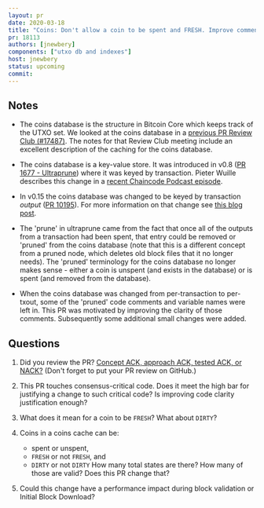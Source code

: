 ```yaml
---
layout: pr
date: 2020-03-18
title: "Coins: Don't allow a coin to be spent and FRESH. Improve commenting."
pr: 18113
authors: [jnewbery]
components: ["utxo db and indexes"]
host: jnewbery
status: upcoming
commit:
---
```


## Notes

- The coins database is the structure in Bitcoin Core which keeps track of the
  UTXO set. We looked at the coins database in a [previous PR Review Club
  (#17487)](./17487). The notes for that Review Club meeting include an
  excellent description of the caching for the coins database.

- The coins database is a key-value store. It was introduced in v0.8 ([PR
  1677 - Ultraprune](https://github.com/bitcoin/bitcoin/pull/1677)) where it was keyed by
  transaction. Pieter Wuille describes this change in a [recent Chaincode Podcast
  episode](https://podcast.chaincode.com/2020/01/27/pieter-wuille-1.html).

- In v0.15 the coins database was changed to be keyed by transaction _output_
  ([PR 10195](https://github.com/bitcoin/bitcoin/pull/10195)). For more
  information on that change see [this blog
  post](https://johnnewbery.com/post/whats-new-in-bitcoin-core-v0.15-pt1/).

- The 'prune' in ultraprune came from the fact that once all of the outputs
  from a transaction had been spent, that entry could be removed or 'pruned'
  from the coins database (note that this is a different concept from
  a pruned node, which deletes old block files that it no longer needs).  The
  'pruned' terminology for the coins database no longer makes sense - either a
  coin is unspent (and exists in the database) or is spent (and removed from the
  database).

- When the coins database was changed from per-transaction to per-txout,
  some of the 'pruned' code comments and variable names were left in. This PR
  was motivated by improving the clarity of those comments. Subsequently some
  additional small changes were added.

## Questions

1. Did you review the PR? [Concept ACK, approach ACK, tested ACK, or
   NACK?](https://github.com/bitcoin/bitcoin/blob/master/CONTRIBUTING.md#peer-review)
   (Don't forget to put your PR review on GitHub.)

2. This PR touches consensus-critical code. Does it meet the high bar
   for justifying a change to such critical code? Is improving
   code clarity justification enough?

3. What does it mean for a coin to be `FRESH`? What about `DIRTY`?

4. Coins in a coins cache can be:
     - spent or unspent,
     - `FRESH` or not `FRESH`, and
     - `DIRTY` or not `DIRTY`
   How many total states are there? How many of those are valid? Does this PR
   change that?

5. Could this change have a performance impact during block validation
   or Initial Block Download?

<!-- TODO: uncomment and add meeting log
## Meeting Log
```
```
--->

